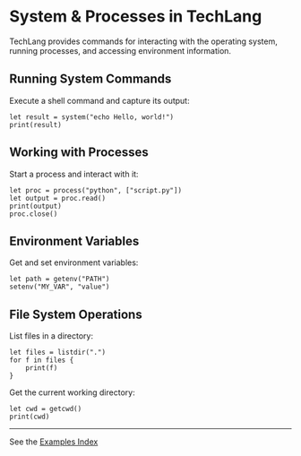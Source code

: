 # System & Processes in TechLang

TechLang provides commands for interacting with the operating system, running processes, and accessing environment information.

## Running System Commands

Execute a shell command and capture its output:

```techlang
let result = system("echo Hello, world!")
print(result)
```

## Working with Processes

Start a process and interact with it:

```techlang
let proc = process("python", ["script.py"])
let output = proc.read()
print(output)
proc.close()
```

## Environment Variables

Get and set environment variables:

```techlang
let path = getenv("PATH")
setenv("MY_VAR", "value")
```

## File System Operations

List files in a directory:

```techlang
let files = listdir(".")
for f in files {
    print(f)
}
```

Get the current working directory:

```techlang
let cwd = getcwd()
print(cwd)
```

---

See the [Examples Index](examples.md)